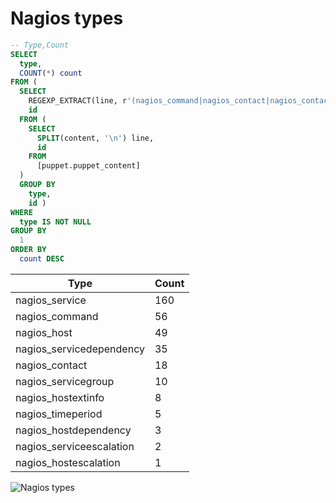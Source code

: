 # Nagios types

```sql
-- Type,Count
SELECT
  type,
  COUNT(*) count
FROM (
  SELECT
    REGEXP_EXTRACT(line, r'(nagios_command|nagios_contact|nagios_contactground|nagios_host|nagios_hostdependency|nagios_hostescalation|nagios_hostextinfo|nagios_hostground|nagios_service|nagios_servicedependency|nagios_serviceescalation|nagios_serviceextinfo|nagios_servicegroup|nagios_timeperiod)\s?{') type,
    id
  FROM (
    SELECT
      SPLIT(content, '\n') line,
      id
    FROM
      [puppet.puppet_content]
  )
  GROUP BY
    type,
    id )
WHERE
  type IS NOT NULL
GROUP BY
  1
ORDER BY
  count DESC

```

| Type                     | Count |
|--------------------------|-------|
| nagios_service           | 160   |
| nagios_command           | 56    |
| nagios_host              | 49    |
| nagios_servicedependency | 35    |
| nagios_contact           | 18    |
| nagios_servicegroup      | 10    |
| nagios_hostextinfo       | 8     |
| nagios_timeperiod        | 5     |
| nagios_hostdependency    | 3     |
| nagios_serviceescalation | 2     |
| nagios_hostescalation    | 1     |

![Nagios types](assets/nagios-types.png)